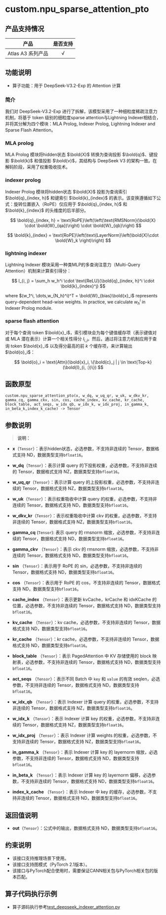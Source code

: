 # custom.npu_sparse_attention_pto

## 产品支持情况
| 产品                                                         | 是否支持 |
| ------------------------------------------------------------ | :------: |
|<term>Atlas A3 系列产品</term>   | √  |

## 功能说明

-   算子功能：用于 DeepSeek-V3.2-Exp 的 Attention 计算

### 简介
我们对 DeepSeek-V3.2-Exp 进行了拆解，该模型采用了一种细粒度稀疏注意力机制，将基于 token 级别的细粒度sparse attention与Lightning Indexer相结合，并将其分解为四个模块：MLA Prolog, Indexer Prolog, Lightning Indexer and Sparse Flash Attention。

### MLA prolog
MLA Prolog 模块将hidden状态 $\bold{X}$ 转换为查询投影 $\bold{q}$、键投影 $\bold{k}$ 和值投影 $\bold{v}$，其结构与 DeepSeek V3 的架构一致。在解码阶段，采用了权重吸收技术。

### indexer prolog

Indexer Prolog 模块将hidden状态 $\bold{X}$ 投影为查询索引 $\bold{q}_{index, h}$ 和键索引 $\bold{k}_{index}$ 的表示。该变换遵循如下公式：旋转位置嵌入（RoPE）仅应用于 $\bold{q}_{index, h}$ 和 $\bold{k}_{index}$ 的头维度的后半部分。

$$
\bold{q}_{index, h} = \text{RoPE}\left(\left(\text{RMSNorm}(\bold{X} \cdot \bold{W}_{qa})\right) \cdot \bold{W}_{qb}\right)
$$

$$
\bold{k}_{index} = \text{RoPE}\left(\text{LayerNorm}\left(\bold{X}\cdot \bold{W}_k \right)\right)
$$

### lightning indexer

Lightning Indexer 模块采用一种类MLP的多查询注意力（Multi-Query Attention）机制来计算索引得分：

$$
I_{i, j} = \sum_h w_h^i \cdot \text{ReLU}(\bold{q}_{index, h}^i \cdot \bold{k}_{index}^j)
$$

where $(w_1^i, \dots,w_{N_h}^i)^T = \bold{W}_{bias}\bold{x}_i$ represents query-dependent head-wise weights. In practice, we calculate $w_h^i$ in Indexer Prolog module.

### sparse flash attention

对于每个查询 token $\bold{x}_i$，索引模块会为每个键值缓存项（表示键值对或 MLA 潜在表示）计算一个相关性得分 $I_{i,j}$。然后，通过将注意力机制应用于查询 token $\bold{x}_i$ 以及得分最高的前 $k$ 个缓存项，来计算输出 $\bold{o}_i$：

$$
\bold{o}_i = \text{Attn}(\bold{x}_i, \{\bold{c}_j | j \in \text{Top-k}(\bold{I}_{i, :})\})
$$

## 函数原型

```
custom.npu_sparse_attention_pto(x, w_dq, w_uq_qr, w_uk, w_dkv_kr, gamma_cq, gamma_ckv, sin, cos, cache_index, kv_cache, kr_cache, block_table, act_seqs, w_idx_qb, w_idx_k, w_idx_proj, in_gamma_k, in_beta_k,index_k_cache) -> Tensor
```

## 参数说明

>**说明：**<br>
>

-   **x**（`Tensor`）：表示hidden状态，必选参数，不支持非连续的 Tensor，数据格式支持 ND，数据类型支持`bfloat16`。

-   **w_dq**（`Tensor`）：表示计算 query 的下投影权重，必选参数，不支持非连续的 Tensor，数据格式支持 NZ，数据类型支持`bfloat16`。

-   **w_uq_qr**（`Tensor`）：表示计算 query 的上投影权重，必选参数，不支持非连续的 Tensor，数据格式支持 NZ，数据类型支持`bfloat16`。

-   **w_uk**（`Tensor`）：表示权重吸收中计算 query 的权重，必选参数，不支持非连续的 Tensor，数据格式支持 ND，数据类型支持`bfloat16`。

-   **w_dkv_kr**（`Tensor`）：表示权重吸收中计算 ckv 的权重，必选参数，不支持非连续的 Tensor，数据格式支持 NZ，数据类型支持`bfloat16`。

-   **gamma_cq** (`Tensor`): 表示 query 的 rmsnorm 缩放，必选参数，不支持非连续的 Tensor，数据格式支持 ND，数据类型支持`bfloat16`。

-   **gamma_ckv** （`Tensor`）：表示 ckv 的 rmsnorm 缩放，必选参数，不支持非连续的 Tensor，数据格式支持 ND，数据类型支持`bfloat16`。

-   **sin** （`Tensor`）：表示用于 RoPE 的 sin，必选参数，不支持非连续的 Tensor，数据格式支持 ND，数据类型支持`bfloat16`。

-   **cos** （`Tensor`）：表示用于 RoPE 的 cos，不支持非连续的 Tensor，数据格式支持 ND，数据类型支持`bfloat16`。

-   **cache_index** （`Tensor`）：表示更新 kvCache，krCache 和 idxKCache 的位置，必选参数，不支持非连续的 Tensor，数据格式支持 ND，数据类型支持`bfloat16`。

-   **kv_cache** （`Tensor`）：kv cache，必选参数，不支持非连续的 Tensor，数据格式支持 ND，数据类型支持`bfloat16`。

-   **kr_cache** （`Tensor`）：kr cache，必选参数，不支持非连续的 Tensor，数据格式支持 ND，数据类型支持`bfloat16`。

-   **block_table** （`Tensor`）：表示 PagedAttention 中 KV 存储使用的 block 映射表，必选参数，不支持非连续的 Tensor，数据格式支持 ND，数据类型支持`bfloat16`。

-   **act_seqs** （`Tensor`）：表示不同 Batch 中 `key` 和 `value` 的有效 seqlen，必选参数，不支持非连续的 Tensor，数据格式支持 ND，数据类型支持`bfloat16`。

-   **w_idx_qb** （`Tensor`）：表示 Indexer 计算 query 的权重，必选参数，不支持非连续的 Tensor，数据格式支持 NZ，数据类型支持`bfloat16`。

-   **w_idx_k** （`Tensor`）：表示 Indexer 计算 key 的权重，必选参数，不支持非连续的 Tensor，数据格式支持 NZ，数据类型支持`bfloat16`。

-   **w_idx_proj** （`Tensor`）：表示 Indexer 计算 weights 的权重，必选参数，不支持非连续的 Tensor，数据格式支持 NZ，数据类型支持`bfloat16`。

-   **in_gamma_k** （`Tensor`）：表示 Indexer 计算 key 的 layernorm 缩放，必选参数，不支持非连续的 Tensor，数据格式支持 ND，数据类型支持`bfloat16`。

-   **in_beta_k** （`Tensor`）：表示 Indexer 计算 key 的 layernorm 偏移，必选参数，不支持非连续的 Tensor，数据格式支持 ND，数据类型支持`bfloat16`。

-   **index_k_cache** （`Tensor`）：表示 Indexer 中 key 的缓存，必选参数，不支持非连续的 Tensor，数据格式支持 ND，数据类型支持`bfloat16`。

## 返回值说明

-   **out**（`Tensor`）：公式中的输出，数据格式支持 ND，数据类型支持`bfloat16`。

## 约束说明

-   该接口支持推理场景下使用。
-   该接口支持图模式（PyTorch 2.1版本）。
-   该接口与PyTorch配合使用时，需要保证CANN相关包与PyTorch相关包的版本匹配。

## 算子代码执行示例
-   算子源码执行参考[test_deepseek_indexer_attention.py](../examples/test_deepseek_indexer_attention.py)